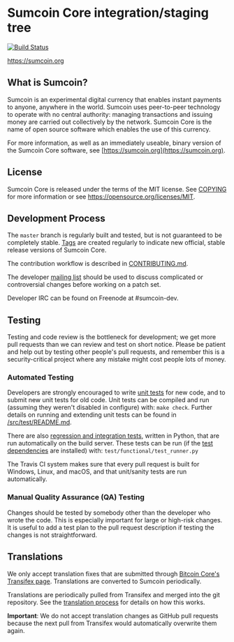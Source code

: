 Sumcoin Core integration/staging tree
=====================================

[![Build Status](https://travis-ci.org/sumcoin-project/sumcoin.svg?branch=master)](https://travis-ci.org/sumcoin-project/sumcoin)

https://sumcoin.org

What is Sumcoin?
----------------

Sumcoin is an experimental digital currency that enables instant payments to
anyone, anywhere in the world. Sumcoin uses peer-to-peer technology to operate
with no central authority: managing transactions and issuing money are carried
out collectively by the network. Sumcoin Core is the name of open source
software which enables the use of this currency.

For more information, as well as an immediately useable, binary version of
the Sumcoin Core software, see [https://sumcoin.org](https://sumcoin.org).

License
-------

Sumcoin Core is released under the terms of the MIT license. See [COPYING](COPYING) for more
information or see https://opensource.org/licenses/MIT.

Development Process
-------------------

The `master` branch is regularly built and tested, but is not guaranteed to be
completely stable. [Tags](https://github.com/sumcoin-project/sumcoin/tags) are created
regularly to indicate new official, stable release versions of Sumcoin Core.

The contribution workflow is described in [CONTRIBUTING.md](CONTRIBUTING.md).

The developer [mailing list](https://groups.google.com/forum/#!forum/sumcoin-dev)
should be used to discuss complicated or controversial changes before working
on a patch set.

Developer IRC can be found on Freenode at #sumcoin-dev.

Testing
-------

Testing and code review is the bottleneck for development; we get more pull
requests than we can review and test on short notice. Please be patient and help out by testing
other people's pull requests, and remember this is a security-critical project where any mistake might cost people
lots of money.

### Automated Testing

Developers are strongly encouraged to write [unit tests](src/test/README.md) for new code, and to
submit new unit tests for old code. Unit tests can be compiled and run
(assuming they weren't disabled in configure) with: `make check`. Further details on running
and extending unit tests can be found in [/src/test/README.md](/src/test/README.md).

There are also [regression and integration tests](/test), written
in Python, that are run automatically on the build server.
These tests can be run (if the [test dependencies](/test) are installed) with: `test/functional/test_runner.py`

The Travis CI system makes sure that every pull request is built for Windows, Linux, and macOS, and that unit/sanity tests are run automatically.

### Manual Quality Assurance (QA) Testing

Changes should be tested by somebody other than the developer who wrote the
code. This is especially important for large or high-risk changes. It is useful
to add a test plan to the pull request description if testing the changes is
not straightforward.

Translations
------------

We only accept translation fixes that are submitted through [Bitcoin Core's Transifex page](https://www.transifex.com/projects/p/bitcoin/).
Translations are converted to Sumcoin periodically.

Translations are periodically pulled from Transifex and merged into the git repository. See the
[translation process](doc/translation_process.md) for details on how this works.

**Important**: We do not accept translation changes as GitHub pull requests because the next
pull from Transifex would automatically overwrite them again.

